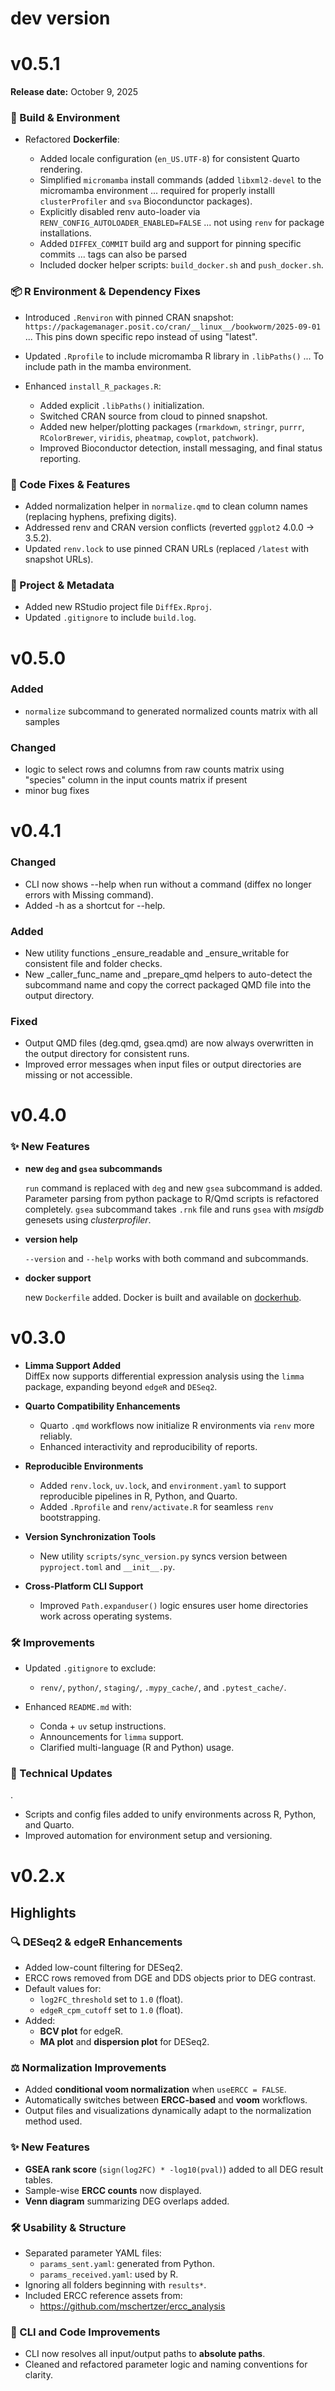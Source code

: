 # dev version

# v0.5.1

**Release date:** October 9, 2025

### 🔧 Build & Environment

* Refactored **Dockerfile**:

  * Added locale configuration (`en_US.UTF-8`) for consistent Quarto rendering.
  * Simplified `micromamba` install commands (added `libxml2-devel` to the micromamba environment ... required for properly installl `clusterProfiler` and `sva` Biocondunctor packages).
  * Explicitly disabled renv auto-loader via `RENV_CONFIG_AUTOLOADER_ENABLED=FALSE` ... not using `renv` for package installations.
  * Added `DIFFEX_COMMIT` build arg and support for pinning specific commits ... tags can also be parsed
  * Included docker helper scripts: `build_docker.sh` and `push_docker.sh`.

### 📦 R Environment & Dependency Fixes

* Introduced `.Renviron` with pinned CRAN snapshot:
  `https://packagemanager.posit.co/cran/__linux__/bookworm/2025-09-01` ... This pins down specific repo instead of using "latest".
* Updated `.Rprofile` to include micromamba R library in `.libPaths()` ... To include path in the mamba environment.
* Enhanced `install_R_packages.R`:

  * Added explicit `.libPaths()` initialization.
  * Switched CRAN source from cloud to pinned snapshot.
  * Added new helper/plotting packages (`rmarkdown`, `stringr`, `purrr`, `RColorBrewer`, `viridis`, `pheatmap`, `cowplot`, `patchwork`).
  * Improved Bioconductor detection, install messaging, and final status reporting.

### 🧬 Code Fixes & Features

* Added normalization helper in `normalize.qmd` to clean column names (replacing hyphens, prefixing digits).
* Addressed renv and CRAN version conflicts (reverted `ggplot2` 4.0.0 → 3.5.2).
* Updated `renv.lock` to use pinned CRAN URLs (replaced `/latest` with snapshot URLs).

### 🧰 Project & Metadata

* Added new RStudio project file `DiffEx.Rproj`.
* Updated `.gitignore` to include `build.log`.

# v0.5.0

### Added

- `normalize` subcommand to generated normalized counts matrix with all samples

### Changed

- logic to select rows and columns from raw counts matrix using "species" column in the input counts matrix if present
- minor bug fixes

# v0.4.1

### Changed

- CLI now shows --help when run without a command (diffex no longer errors with Missing command).
- Added -h as a shortcut for --help.

### Added

- New utility functions _ensure_readable and _ensure_writable for consistent file and folder checks.
- New _caller_func_name and _prepare_qmd helpers to auto-detect the subcommand name and copy the correct packaged QMD file into the output directory.

### Fixed

- Output QMD files (deg.qmd, gsea.qmd) are now always overwritten in the output directory for consistent runs.
- Improved error messages when input files or output directories are missing or not accessible.

# v0.4.0

### ✨ New Features

- **new `deg` and `gsea` subcommands**
  
  `run` command is replaced with `deg` and new `gsea` subcommand is added. Parameter parsing from python package to R/Qmd scripts is refactored completely. `gsea` subcommand takes `.rnk` file and runs `gsea` with _msigdb_ genesets using _clusterprofiler_.

- **version help**
  
  `--version` and `--help` works with both command and subcommands.

- **docker support**
  
  new `Dockerfile` added. Docker is built and available on [dockerhub](https://hub.docker.com/repository/docker/seqinfomics/diffex/general). 

# v0.3.0



- **Limma Support Added**  
  DiffEx now supports differential expression analysis using the `limma` package, expanding beyond `edgeR` and `DESeq2`.

- **Quarto Compatibility Enhancements**  
  - Quarto `.qmd` workflows now initialize R environments via `renv` more reliably.
  - Enhanced interactivity and reproducibility of reports.

- **Reproducible Environments**
  - Added `renv.lock`, `uv.lock`, and `environment.yaml` to support reproducible pipelines in R, Python, and Quarto.
  - Added `.Rprofile` and `renv/activate.R` for seamless `renv` bootstrapping.

- **Version Synchronization Tools**
  - New utility `scripts/sync_version.py` syncs version between `pyproject.toml` and `__init__.py`.

- **Cross-Platform CLI Support**
  - Improved `Path.expanduser()` logic ensures user home directories work across operating systems.

### 🛠 Improvements

- Updated `.gitignore` to exclude:
  - `renv/`, `python/`, `staging/`, `.mypy_cache/`, and `.pytest_cache/`.

- Enhanced `README.md` with:
  - Conda + `uv` setup instructions.
  - Announcements for `limma` support.
  - Clarified multi-language (R and Python) usage.

### 🧪 Technical Updates
.
- Scripts and config files added to unify environments across R, Python, and Quarto.
- Improved automation for environment setup and versioning.

# v0.2.x

## Highlights

### 🔍 DESeq2 & edgeR Enhancements
- Added low-count filtering for DESeq2.
- ERCC rows removed from DGE and DDS objects prior to DEG contrast.
- Default values for:
  - `log2FC_threshold` set to `1.0` (float).
  - `edgeR_cpm_cutoff` set to `1.0` (float).
- Added:
  - **BCV plot** for edgeR.
  - **MA plot** and **dispersion plot** for DESeq2.

### ⚖️ Normalization Improvements
- Added **conditional voom normalization** when `useERCC = FALSE`.
- Automatically switches between **ERCC-based** and **voom** workflows.
- Output files and visualizations dynamically adapt to the normalization method used.

### ✨ New Features
- **GSEA rank score** (`sign(log2FC) * -log10(pval)`) added to all DEG result tables.
- Sample-wise **ERCC counts** now displayed.
- **Venn diagram** summarizing DEG overlaps added.

### 🛠 Usability & Structure
- Separated parameter YAML files:
  - `params_sent.yaml`: generated from Python.
  - `params_received.yaml`: used by R.
- Ignoring all folders beginning with `results*`.
- Included ERCC reference assets from:
  - https://github.com/mschertzer/ercc_analysis

### 🧼 CLI and Code Improvements
- CLI now resolves all input/output paths to **absolute paths**.
- Cleaned and refactored parameter logic and naming conventions for clarity.

